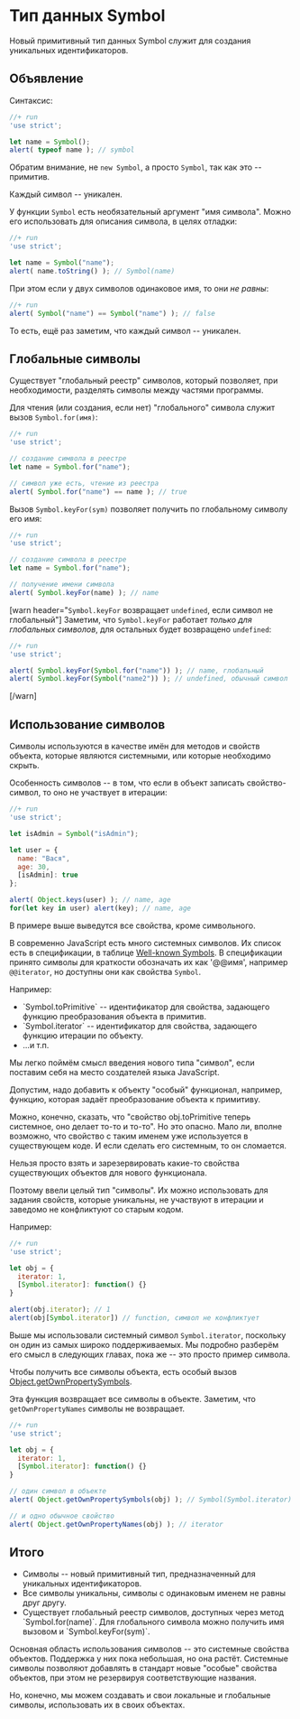 
# Тип данных Symbol

Новый примитивный тип данных Symbol служит для создания уникальных идентификаторов.


## Объявление

Синтаксис:
```js
//+ run
'use strict';

let name = Symbol();
alert( typeof name ); // symbol
```

Обратим внимание, не `new Symbol`, а просто `Symbol`, так как это -- примитив.

Каждый символ -- уникален.

У функции `Symbol` есть необязательный аргумент "имя символа". Можно его использовать для описания символа, в целях отладки:

```js
//+ run
'use strict';

let name = Symbol("name");
alert( name.toString() ); // Symbol(name)
```

При этом если у двух символов одинаковое имя, то они *не равны*:

```js
//+ run
alert( Symbol("name") == Symbol("name") ); // false
```

То есть, ещё раз заметим, что каждый символ -- уникален.

## Глобальные символы

Существует "глобальный реестр" символов, который позволяет, при необходимости, разделять символы между частями программы.

Для чтения (или создания, если нет) "глобального" символа служит вызов `Symbol.for(имя)`:

```js
//+ run
'use strict';

// создание символа в реестре
let name = Symbol.for("name");

// символ уже есть, чтение из реестра
alert( Symbol.for("name") == name ); // true
```

Вызов `Symbol.keyFor(sym)` позволяет получить по глобальному символу его имя:


```js
//+ run
'use strict';

// создание символа в реестре
let name = Symbol.for("name");

// получение имени символа
alert( Symbol.keyFor(name) ); // name
```
[warn header="`Symbol.keyFor` возвращает `undefined`, если символ не глобальный"]
Заметим, что `Symbol.keyFor` работает *только для глобальных символов*, для остальных будет возвращено `undefined`:

```js
//+ run
'use strict';

alert( Symbol.keyFor(Symbol.for("name")) ); // name, глобальный
alert( Symbol.keyFor(Symbol("name2")) ); // undefined, обычный символ
```
[/warn]

## Использование символов

Символы используются в качестве имён для методов и свойств объекта, которые являются системными, или которые необходимо скрыть.

Особенность символов -- в том, что если в объект записать свойство-символ, то оно не участвует в итерации:

```js
//+ run
'use strict';

let isAdmin = Symbol("isAdmin");

let user = {
  name: "Вася",
  age: 30,
  [isAdmin]: true
};

alert( Object.keys(user) ); // name, age
for(let key in user) alert(key); // name, age
```

В примере выше выведутся все свойства, кроме символьного.

В современно JavaScript есть много системных символов. Их список есть в спецификации, в таблице [Well-known Symbols](http://www.ecma-international.org/ecma-262/6.0/index.html#table-1). В спецификации принято символы для краткости обозначать их как '@@имя', например `@@iterator`, но доступны они как свойства `Symbol`.

Например:
<ul>
<li>`Symbol.toPrimitive` -- идентификатор для свойства, задающего функцию преобразования объекта в примитив.</li>
<li>`Symbol.iterator` -- идентификатор для свойства, задающего функцию итерации по объекту.</li>
<li>...и т.п.</li>
</ul>

Мы легко поймём смысл введения нового типа "символ", если поставим себя на место создателей языка JavaScript.

Допустим, надо добавить к объекту "особый" функционал, например, функцию, которая задаёт преобразование объекта к примитиву.

Можно, конечно, сказать, что "свойство obj.toPrimitive теперь системное, оно делает то-то и то-то". Но это опасно. Мало ли, вполне возможно, что свойство с таким именем уже используется в существующем коде. И если сделать его системным, то он сломается.

Нельзя просто взять и зарезервировать какие-то свойства существующих объектов для нового функционала.

Поэтому ввели целый тип "символы". Их можно использовать для задания свойств, которые уникальны, не участвуют в итерации и заведомо не конфликтуют со старым кодом.

Например:
```js
//+ run
'use strict';

let obj = { 
  iterator: 1, 
  [Symbol.iterator]: function() {}
}

alert(obj.iterator); // 1
alert(obj[Symbol.iterator]) // function, символ не конфликтует
```

Выше мы использовали системный символ `Symbol.iterator`, поскольку он один из самых широко поддерживаемых. Мы подробно разберём его смысл в следующих главах, пока же -- это просто пример символа.

Чтобы получить все символы объекта, есть особый вызов [Object.getOwnPropertySymbols](https://developer.mozilla.org/en-US/docs/Web/JavaScript/Reference/Global_Objects/Object/getOwnPropertySymbols).

Эта функция возвращает все символы в объекте. Заметим, что `getOwnPropertyNames` символы не возвращает.

```js
//+ run
'use strict';

let obj = { 
  iterator: 1, 
  [Symbol.iterator]: function() {}
}

// один символ в объекте
alert( Object.getOwnPropertySymbols(obj) ); // Symbol(Symbol.iterator)

// и одно обычное свойство
alert( Object.getOwnPropertyNames(obj) ); // iterator
```

## Итого

<ul>
<li>Символы -- новый примитивный тип, предназначенный для уникальных идентификаторов.</li>
<li>Все символы уникальны, символы с одинаковым именем не равны друг другу.</li>
<li>Существует глобальный реестр символов, доступных через метод `Symbol.for(name)`. Для глобального символа можно получить имя вызовом и `Symbol.keyFor(sym)`.</li>
</ul>

Основная область использования символов -- это системные свойства объектов. Поддержка у них пока небольшая, но она растёт. Системные символы позволяют добавлять в стандарт новые "особые" свойства объектов, при этом не резервируя соответствующие названия.

Но, конечно, мы можем создавать и свои локальные и глобальные символы, использовать их в своих объектах. 

